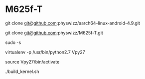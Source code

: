 # M625f-T

git clone git@github.com:physwizz/aarch64-linux-android-4.9.git

git clone git@github.com:physwizz/M625f-T.git


sudo -s


virtualenv -p /usr/bin/python2.7 Vpy27

source Vpy27/bin/activate

./build_kernel.sh
